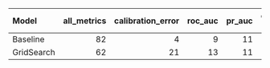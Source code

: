 
| Model   |   all_metrics |   calibration_error |   roc_auc |   pr_auc |   overall_positive rate |   false_positive rate |   true_positive rate |
|:-------------|--------------:|--------------------:|----------:|---------:|------------------------:|----------------------:|---------------------:|
| Baseline     |            82 |                   4 |         9 |       11 |                      19 |                    18 |                   21 |
| GridSearch   |            62 |                  21 |        13 |       11 |                       6 |                     7 |                    4 |

